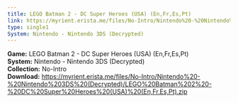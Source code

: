```yaml
---
title: LEGO Batman 2 - DC Super Heroes (USA) (En,Fr,Es,Pt)
link: https://myrient.erista.me/files/No-Intro/Nintendo%20-%20Nintendo%203DS%20(Decrypted)/LEGO%20Batman%202%20-%20DC%20Super%20Heroes%20(USA)%20(En,Fr,Es,Pt).zip
type: single1
System: Nintendo - Nintendo 3DS (Decrypted)
---
```

<b>Game:</b> LEGO Batman 2 - DC Super Heroes (USA) (En,Fr,Es,Pt)<br>
<b>System:</b> Nintendo - Nintendo 3DS (Decrypted)<br>
<b>Collection:</b> No-Intro<br>
<b>Download:</b> https://myrient.erista.me/files/No-Intro/Nintendo%20-%20Nintendo%203DS%20(Decrypted)/LEGO%20Batman%202%20-%20DC%20Super%20Heroes%20(USA)%20(En,Fr,Es,Pt).zip